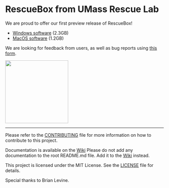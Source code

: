 # RescueBox from UMass Rescue Lab

We are proud to offer our first preview release of RescueBox!

* [Windows software](https://umass-my.sharepoint.com/:u:/g/personal/sahilsharma_umass_edu/EYSwMi7RkoFCosIZLdzuqnMBN8n7ejoIPT9eqVjXqKIlJg?e=Kis33R) (2.3GB)
* [MacOS software](https://github.com/UMass-Rescue/RescueBox/releases/tag/v2.1.0) (1.2GB)

We are looking for feedback from users, as well as bug reports using [this form](https://forms.gle/wYs1S5k1JS3G2rLo7).

<img  width="200px" src="https://images.squarespace-cdn.com/content/v1/5efb7aa577f8b34b0f786c0f/1598361988326-7EWAXEOBNQGIQGSQK8PS/Rescue+Lab+LogoOL.jpg?format=1500w">

-----------------------

Please refer to the [CONTRIBUTING](CONTRIBUTING.md) file for more information on how to contribute to this project.

Documentation is available on the [Wiki](https://github.com/UMass-Rescue/RescueBox/wiki)
Please do not add any documentation to the root README.md file. Add it to the [Wiki](https://github.com/UMass-Rescue/RescueBox/wiki) instead.

This project is licensed under the MIT License. See the [LICENSE](LICENSE) file for details.

Special thanks to Brian Levine.
